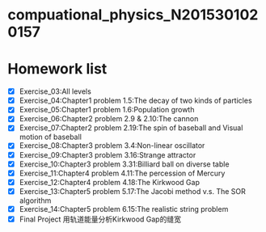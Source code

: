 # compuational_physics_N2015301020157
# Homework list
- [x] Exercise_03:All levels
- [x] Exercise_04:Chapter1 problem 1.5:The decay of two kinds of particles
- [x] Exercise_05:Chapter1 problem 1.6:Population growth
- [x] Exercise_06:Chapter2 problem 2.9 & 2.10:The cannon
- [x] Exercise_07:Chapter2 problem 2.19:The spin of baseball and Visual motion of baseball
- [x] Exercise_08:Chapter3 problem 3.4:Non-linear oscillator 
- [x] Exercise_09:Chapter3 problem 3.16:Strange attractor
- [x] Exercise_10:Chapter3 problem 3.31:Billiard ball on diverse table 
- [x] Exercise_11:Chapter4 problem 4.11:The percession of Mercury
- [x] Exercise_12:Chapter4 problem 4.18:The Kirkwood Gap
- [x] Exercise_13:Chapter5 problem 5.17:The Jacobi method v.s. The SOR algorithm
- [x] Exercise_14:Chapter5 problem 6.15:The realistic string problem 
- [x] Final Project 用轨道能量分析Kirkwood Gap的缝宽
